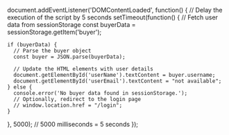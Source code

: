 document.addEventListener('DOMContentLoaded', function() {
  // Delay the execution of the script by 5 seconds
  setTimeout(function() {
    // Fetch user data from sessionStorage
    const buyerData = sessionStorage.getItem('buyer');

    if (buyerData) {
      // Parse the buyer object
      const buyer = JSON.parse(buyerData);

      // Update the HTML elements with user details
      document.getElementById('userName').textContent = buyer.username; 
      document.getElementById('userEmail').textContent = "not available"; 
    } else {
      console.error('No buyer data found in sessionStorage.');
      // Optionally, redirect to the login page
      // window.location.href = "/login";
    }
  }, 5000); // 5000 milliseconds = 5 seconds
});
